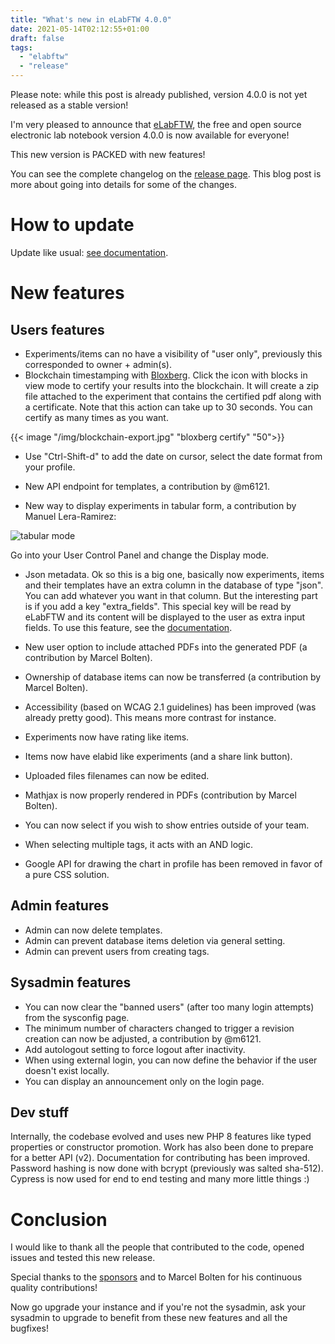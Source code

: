 ```yaml
---
title: "What's new in eLabFTW 4.0.0"
date: 2021-05-14T02:12:55+01:00
draft: false
tags:
  - "elabftw"
  - "release"
---
```


Please note: while this post is already published, version 4.0.0 is not yet released as a stable version!

I'm very pleased to announce that [eLabFTW](https://www.elabftw.net), the free and open source electronic lab notebook version 4.0.0 is now available for everyone!

This new version is PACKED with new features!

You can see the complete changelog on the [release page](https://github.com/elabftw/elabftw/releases/tag/4.0.0). This blog post is more about going into details for some of the changes.

# How to update

Update like usual: [see documentation](https://doc.elabftw.net/how-to-update.html).

# New features

## Users features

* Experiments/items can no have a visibility of "user only", previously this corresponded to owner + admin(s).
* Blockchain timestamping with [Bloxberg](https://bloxberg.org). Click the icon with blocks in view mode to certify your results into the blockchain. It will create a zip file attached to the experiment that contains the certified pdf along with a certificate. Note that this action can take up to 30 seconds. You can certify as many times as you want.

{{< image "/img/blockchain-export.jpg" "bloxberg certify" "50">}}

* Use "Ctrl-Shift-d" to add the date on cursor, select the date format from your profile.
* New API endpoint for templates, a contribution by @m6121.

* New way to display experiments in tabular form, a contribution by Manuel Lera-Ramirez:

![tabular mode](/img/tabular-show.png)

Go into your User Control Panel and change the Display mode.

* Json metadata. Ok so this is a big one, basically now experiments, items and their templates have an extra column in the database of type "json". You can add whatever you want in that column. But the interesting part is if you add a key "extra_fields". This special key will be read by eLabFTW and its content will be displayed to the user as extra input fields. To use this feature, see the [documentation](https://doc.elabftw.net/metadata.html).

* New user option to include attached PDFs into the generated PDF (a contribution by Marcel Bolten).
* Ownership of database items can now be transferred (a contribution by Marcel Bolten).
* Accessibility (based on WCAG 2.1 guidelines) has been improved (was already pretty good). This means more contrast for instance.
* Experiments now have rating like items.
* Items now have elabid like experiments (and a share link button).
* Uploaded files filenames can now be edited.
* Mathjax is now properly rendered in PDFs (contribution by Marcel Bolten).
* You can now select if you wish to show entries outside of your team.
* When selecting multiple tags, it acts with an AND logic.
* Google API for drawing the chart in profile has been removed in favor of a pure CSS solution.

## Admin features

* Admin can now delete templates.
* Admin can prevent database items deletion via general setting.
* Admin can prevent users from creating tags.

## Sysadmin features

* You can now clear the "banned users" (after too many login attempts) from the sysconfig page.
* The minimum number of characters changed to trigger a revision creation can now be adjusted, a contribution by @m6121.
* Add autologout setting to force logout after inactivity.
* When using external login, you can now define the behavior if the user doesn't exist locally.
* You can display an announcement only on the login page.


## Dev stuff

Internally, the codebase evolved and uses new PHP 8 features like typed properties or constructor promotion. Work has also been done to prepare for a better API (v2). Documentation for contributing has been improved. Password hashing is now done with bcrypt (previously was salted sha-512). Cypress is now used for end to end testing and many more little things :)


# Conclusion

I would like to thank all the people that contributed to the code, opened issues and tested this new release.

Special thanks to the [sponsors](https://github.com/sponsors/NicolasCARPi) and to Marcel Bolten for his continuous quality contributions!

Now go upgrade your instance and if you're not the sysadmin, ask your sysadmin to upgrade to benefit from these new features and all the bugfixes!
